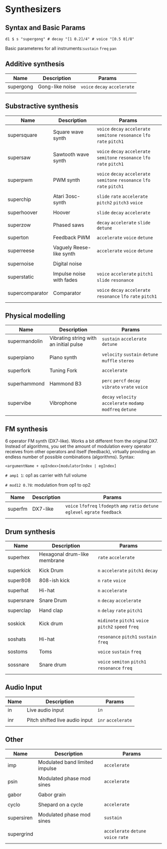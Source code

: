 # Synthesizers

## Syntax and Basic Params

`d1 $ s "supergong" # decay "[1 0.2]/4" # voice "[0.5 0]/8"`

Basic parameteres for all instruments:`sustain` `freq` `pan`

## Additive synthesis

|**Name** | **Description** | **Params** |
|--------|-------------|------|
| supergong   | Gong-like noise | `voice` `decay` `accelerate` |
|	 | | |

## Substractive synthesis

|**Name** | **Description** | **Params** |
|--------|-------------|------|
| supersquare   | Square wave synth | `voice` `decay` `accelerate` `semitone` `resonance` `lfo` `rate` `pitch1`|
|	 | | |
| supersaw   | Sawtooth wave synth | `voice` `decay` `accelerate` `semitone` `resonance` `lfo` `rate` `pitch1`|
|	 | | |
| superpwm   | PWM synth | `voice` `decay` `accelerate` `semitone` `resonance` `lfo` `rate` `pitch1`|
|	 | | |
| superchip   | Atari 3osc-synth | `slide` `rate` `accelerate` `pitch2` `pitch3` `voice`|
|	 | | |
| superhoover   | Hoover | `slide` `decay` `accelerate`|
|	 | | |
| superzow   | Phased saws | `decay` `accelerate` `slide` `detune`|
|	 | | |
| superton   | Feedback PWM | `accelerate` `voice` `detune`|
|	 | | |
| superreese   | Vaguely Reese-like synth | `accelerate` `voice` `detune`|
|	 | | |
| supernoise   | Digital noise | |
|	 | | |
| superstatic   | Impulse noise with fades | `voice` `accelerate` `pitch1` `slide` `resonance`|
|	 | | |
| supercomparator   | Comparator | `voice` `decay` `accelerate` `resonance` `lfo` `rate` `pitch1`|
|	 | | |

## Physical modelling

|**Name** | **Description** | **Params** |
|--------|-------------|------|
| supermandolin   | Vibrating string with an initial pulse | `sustain` `accelerate` `detune`|
|	 | | |
| superpiano   | Piano synth | `velocity` `sustain` `detune` `muffle` `stereo`|
|	 | | |
| superfork   | Tuning Fork | `accelerate`|
|	 | | |
| superhammond   | Hammond B3 | `perc` `percf` `decay` `vibrato` `vrate` `voice`|
|	 | | |
| supervibe   | Vibrophone | `decay` `velocity` `accelerate` `modamp` `modfreq` `detune`|
|	 | | |

## FM synthesis

6 operator FM synth (DX7-like). Works a bit different from the original DX7. Instead of algorithms, you set the amount of modulation every operator receives from other operators and itself (feedback), virtually providing an endless number of possible combinations (algorithms). Syntax:

`<argumentName + opIndex>[modulatorIndex | egIndex]`

`# amp1 1`: op1 as carrier with full volume

`# mod12 0.78`: modulation from op1 to op2

|**Name** | **Description** | **Params** |
|--------|-------------|------|
| superfm   | DX7-like | `voice` `lfofreq` `lfodepth` `amp` `ratio` `detune` `eglevel` `egrate` `feedback`|
|	 | | |

## Drum synthesis

|**Name** | **Description** | **Params** |
|--------|-------------|------|
| superhex   | Hexagonal drum-like membrane | `rate` `accelerate` |
|	 | | |
| superkick   | Kick Drum | `n` `accelerate` `pitch1` `decay` |
|	 | | |
| super808   |  808-ish kick | `n` `rate` `voice` |
|	 | | |
| superhat   | Hi-hat | `n` `accelerate` |
|	 | | |
| supersnare   |  Snare Drum | `n` `decay` `accelerate` |
|	 | | |
| superclap   |  Hand clap | `n` `delay` `rate` `pitch1` |
|	 | | |
| soskick   |  Kick drum | `midinote` `pitch1` `voice` `pitch2` `speed` `freq`|
|	 | | |
| soshats   |  Hi-hat | `resonance` `pitch1` `sustain` `freq` |
|	 | | |
| sostoms   |  Toms | `voice` `sustain` `freq`  |
|	 | | |
| sossnare   |  Snare drum | `voice` `semiton` `pitch1` `resonance` `freq` |
|	 | | |

## Audio Input

|**Name** | **Description** | **Params** |
|--------|-------------|------|
| in   | Live audio input | `in` |
|	 | | |
| inr   | Pitch shifted live audio input | `inr` `accelerate`|
|	 | | |

## Other

|**Name** | **Description** | **Params** |
|--------|-------------|------|
| imp   | Modulated band limited impulse | `accelerate` |
|	 | | |
| psin   | Modulated phase mod sines | `accelerate`|
|	 | | |
| gabor   | Gabor grain | |
|	 | | |
| cyclo   | Shepard on a cycle | `accelerate`|
|	 | | |
| supersiren   | Modulated phase mod sines | `sustain`|
|	 | | |
| supergrind   |  | `accelerate` `detune` `voice` `rate`|
|	 | | |
